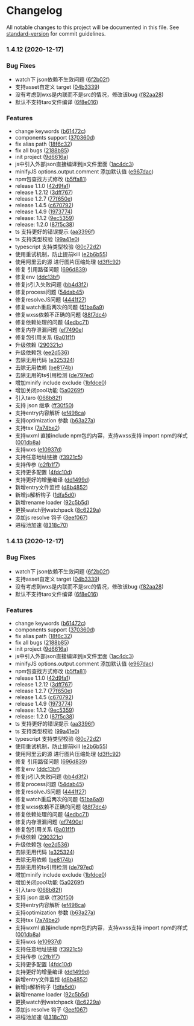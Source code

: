 # Changelog

All notable changes to this project will be documented in this file. See [standard-version](https://github.com/conventional-changelog/standard-version) for commit guidelines.

### 1.4.12 (2020-12-17)


### Bug Fixes

* watch下 json依赖不生效问题 ([6f2b02f](https://github.com/ximing/mpbuild/commit/6f2b02f))
* 支持asset自定义 target ([04b3339](https://github.com/ximing/mpbuild/commit/04b3339))
* 没有考虑到wxs是内联而不是src的情况，修改该bug ([f82aa28](https://github.com/ximing/mpbuild/commit/f82aa28))
* 默认不支持taro文件编译 ([6f8e016](https://github.com/ximing/mpbuild/commit/6f8e016))


### Features

* change keywords ([b61472c](https://github.com/ximing/mpbuild/commit/b61472c))
* components support ([370360d](https://github.com/ximing/mpbuild/commit/370360d))
* fix alias path ([18f6c32](https://github.com/ximing/mpbuild/commit/18f6c32))
* fix all bugs ([2188b85](https://github.com/ximing/mpbuild/commit/2188b85))
* init project ([9d6616a](https://github.com/ximing/mpbuild/commit/9d6616a))
* js中引入外部json直接编译到js文件里面 ([1ac4dc3](https://github.com/ximing/mpbuild/commit/1ac4dc3))
* minifyJS options.output.comment 添加默认值 ([e967dac](https://github.com/ximing/mpbuild/commit/e967dac))
* npm包查找方式修改 ([b5ffa81](https://github.com/ximing/mpbuild/commit/b5ffa81))
* release 1.1.0 ([42d9fa1](https://github.com/ximing/mpbuild/commit/42d9fa1))
* release 1.2.12 ([3dff767](https://github.com/ximing/mpbuild/commit/3dff767))
* release 1.2.7 ([77f650e](https://github.com/ximing/mpbuild/commit/77f650e))
* release 1.4.5 ([c670792](https://github.com/ximing/mpbuild/commit/c670792))
* release 1.4.9 ([1973774](https://github.com/ximing/mpbuild/commit/1973774))
* release: 1.1.2 ([9ec5359](https://github.com/ximing/mpbuild/commit/9ec5359))
* release: 1.2.0 ([87f5c38](https://github.com/ximing/mpbuild/commit/87f5c38))
* ts 支持更好的错误提示 ([aa3396f](https://github.com/ximing/mpbuild/commit/aa3396f))
* ts 支持类型校验 ([99a41e0](https://github.com/ximing/mpbuild/commit/99a41e0))
* typescript 支持类型校验 ([80c72d2](https://github.com/ximing/mpbuild/commit/80c72d2))
* 使用重试机制，防止提前kill ([e2b6b55](https://github.com/ximing/mpbuild/commit/e2b6b55))
* 使用阿里云的源 进行图片压缩处理 ([d3ffc92](https://github.com/ximing/mpbuild/commit/d3ffc92))
* 修复 引用路径问题 ([696d839](https://github.com/ximing/mpbuild/commit/696d839))
* 修复env ([ddc13bf](https://github.com/ximing/mpbuild/commit/ddc13bf))
* 修复js引入失败问题 ([bb4d3f2](https://github.com/ximing/mpbuild/commit/bb4d3f2))
* 修复process问题 ([54dab45](https://github.com/ximing/mpbuild/commit/54dab45))
* 修复resolveJS问题 ([4441f27](https://github.com/ximing/mpbuild/commit/4441f27))
* 修复watch重启两次的问题 ([51ba6a9](https://github.com/ximing/mpbuild/commit/51ba6a9))
* 修复wxss依赖不正确的问题 ([88f7dc4](https://github.com/ximing/mpbuild/commit/88f7dc4))
* 修复依赖处理的问题 ([4edbc71](https://github.com/ximing/mpbuild/commit/4edbc71))
* 修复内存泄漏问题 ([ef7490e](https://github.com/ximing/mpbuild/commit/ef7490e))
* 修复包引用关系 ([9a01f1f](https://github.com/ximing/mpbuild/commit/9a01f1f))
* 升级依赖 ([290321c](https://github.com/ximing/mpbuild/commit/290321c))
* 升级依赖包 ([ee2d536](https://github.com/ximing/mpbuild/commit/ee2d536))
* 去除无用代码 ([e325324](https://github.com/ximing/mpbuild/commit/e325324))
* 去除无用依赖 ([be8174b](https://github.com/ximing/mpbuild/commit/be8174b))
* 去除无用的ts引用检测 ([de797ed](https://github.com/ximing/mpbuild/commit/de797ed))
* 增加minify include exclude ([1bfdce0](https://github.com/ximing/mpbuild/commit/1bfdce0))
* 增加关闭pool功能 ([5a0269f](https://github.com/ximing/mpbuild/commit/5a0269f))
* 引入taro ([068b82f](https://github.com/ximing/mpbuild/commit/068b82f))
* 支持 json 继承 ([ff30f50](https://github.com/ximing/mpbuild/commit/ff30f50))
* 支持entry内容解析 ([ef498ca](https://github.com/ximing/mpbuild/commit/ef498ca))
* 支持optimization 参数 ([b63a27a](https://github.com/ximing/mpbuild/commit/b63a27a))
* 支持tsx ([7a74be2](https://github.com/ximing/mpbuild/commit/7a74be2))
* 支持wxml 直接include npm包的内容，支持wxss支持 import npm的样式 ([001db8a](https://github.com/ximing/mpbuild/commit/001db8a))
* 支持wxs ([e10937d](https://github.com/ximing/mpbuild/commit/e10937d))
* 支持任意地址链接 ([f3921c5](https://github.com/ximing/mpbuild/commit/f3921c5))
* 支持传参 ([c2fb1f7](https://github.com/ximing/mpbuild/commit/c2fb1f7))
* 支持更多配置 ([4fdc10d](https://github.com/ximing/mpbuild/commit/4fdc10d))
* 支持更好的增量编译 ([dd1499d](https://github.com/ximing/mpbuild/commit/dd1499d))
* 新增entry文件监控 ([d8b4852](https://github.com/ximing/mpbuild/commit/d8b4852))
* 新增js解析钩子 ([1dfa5d0](https://github.com/ximing/mpbuild/commit/1dfa5d0))
* 新增rename loader ([92c5b5d](https://github.com/ximing/mpbuild/commit/92c5b5d))
* 更换watch到watchpack ([8c6229a](https://github.com/ximing/mpbuild/commit/8c6229a))
* 添加js resolve 钩子 ([3eef067](https://github.com/ximing/mpbuild/commit/3eef067))
* 进程池加速 ([8318c70](https://github.com/ximing/mpbuild/commit/8318c70))



### 1.4.13 (2020-12-17)


### Bug Fixes

* watch下 json依赖不生效问题 ([6f2b02f](https://github.com/ximing/mpbuild/commit/6f2b02f))
* 支持asset自定义 target ([04b3339](https://github.com/ximing/mpbuild/commit/04b3339))
* 没有考虑到wxs是内联而不是src的情况，修改该bug ([f82aa28](https://github.com/ximing/mpbuild/commit/f82aa28))
* 默认不支持taro文件编译 ([6f8e016](https://github.com/ximing/mpbuild/commit/6f8e016))


### Features

* change keywords ([b61472c](https://github.com/ximing/mpbuild/commit/b61472c))
* components support ([370360d](https://github.com/ximing/mpbuild/commit/370360d))
* fix alias path ([18f6c32](https://github.com/ximing/mpbuild/commit/18f6c32))
* fix all bugs ([2188b85](https://github.com/ximing/mpbuild/commit/2188b85))
* init project ([9d6616a](https://github.com/ximing/mpbuild/commit/9d6616a))
* js中引入外部json直接编译到js文件里面 ([1ac4dc3](https://github.com/ximing/mpbuild/commit/1ac4dc3))
* minifyJS options.output.comment 添加默认值 ([e967dac](https://github.com/ximing/mpbuild/commit/e967dac))
* npm包查找方式修改 ([b5ffa81](https://github.com/ximing/mpbuild/commit/b5ffa81))
* release 1.1.0 ([42d9fa1](https://github.com/ximing/mpbuild/commit/42d9fa1))
* release 1.2.12 ([3dff767](https://github.com/ximing/mpbuild/commit/3dff767))
* release 1.2.7 ([77f650e](https://github.com/ximing/mpbuild/commit/77f650e))
* release 1.4.5 ([c670792](https://github.com/ximing/mpbuild/commit/c670792))
* release 1.4.9 ([1973774](https://github.com/ximing/mpbuild/commit/1973774))
* release: 1.1.2 ([9ec5359](https://github.com/ximing/mpbuild/commit/9ec5359))
* release: 1.2.0 ([87f5c38](https://github.com/ximing/mpbuild/commit/87f5c38))
* ts 支持更好的错误提示 ([aa3396f](https://github.com/ximing/mpbuild/commit/aa3396f))
* ts 支持类型校验 ([99a41e0](https://github.com/ximing/mpbuild/commit/99a41e0))
* typescript 支持类型校验 ([80c72d2](https://github.com/ximing/mpbuild/commit/80c72d2))
* 使用重试机制，防止提前kill ([e2b6b55](https://github.com/ximing/mpbuild/commit/e2b6b55))
* 使用阿里云的源 进行图片压缩处理 ([d3ffc92](https://github.com/ximing/mpbuild/commit/d3ffc92))
* 修复 引用路径问题 ([696d839](https://github.com/ximing/mpbuild/commit/696d839))
* 修复env ([ddc13bf](https://github.com/ximing/mpbuild/commit/ddc13bf))
* 修复js引入失败问题 ([bb4d3f2](https://github.com/ximing/mpbuild/commit/bb4d3f2))
* 修复process问题 ([54dab45](https://github.com/ximing/mpbuild/commit/54dab45))
* 修复resolveJS问题 ([4441f27](https://github.com/ximing/mpbuild/commit/4441f27))
* 修复watch重启两次的问题 ([51ba6a9](https://github.com/ximing/mpbuild/commit/51ba6a9))
* 修复wxss依赖不正确的问题 ([88f7dc4](https://github.com/ximing/mpbuild/commit/88f7dc4))
* 修复依赖处理的问题 ([4edbc71](https://github.com/ximing/mpbuild/commit/4edbc71))
* 修复内存泄漏问题 ([ef7490e](https://github.com/ximing/mpbuild/commit/ef7490e))
* 修复包引用关系 ([9a01f1f](https://github.com/ximing/mpbuild/commit/9a01f1f))
* 升级依赖 ([290321c](https://github.com/ximing/mpbuild/commit/290321c))
* 升级依赖包 ([ee2d536](https://github.com/ximing/mpbuild/commit/ee2d536))
* 去除无用代码 ([e325324](https://github.com/ximing/mpbuild/commit/e325324))
* 去除无用依赖 ([be8174b](https://github.com/ximing/mpbuild/commit/be8174b))
* 去除无用的ts引用检测 ([de797ed](https://github.com/ximing/mpbuild/commit/de797ed))
* 增加minify include exclude ([1bfdce0](https://github.com/ximing/mpbuild/commit/1bfdce0))
* 增加关闭pool功能 ([5a0269f](https://github.com/ximing/mpbuild/commit/5a0269f))
* 引入taro ([068b82f](https://github.com/ximing/mpbuild/commit/068b82f))
* 支持 json 继承 ([ff30f50](https://github.com/ximing/mpbuild/commit/ff30f50))
* 支持entry内容解析 ([ef498ca](https://github.com/ximing/mpbuild/commit/ef498ca))
* 支持optimization 参数 ([b63a27a](https://github.com/ximing/mpbuild/commit/b63a27a))
* 支持tsx ([7a74be2](https://github.com/ximing/mpbuild/commit/7a74be2))
* 支持wxml 直接include npm包的内容，支持wxss支持 import npm的样式 ([001db8a](https://github.com/ximing/mpbuild/commit/001db8a))
* 支持wxs ([e10937d](https://github.com/ximing/mpbuild/commit/e10937d))
* 支持任意地址链接 ([f3921c5](https://github.com/ximing/mpbuild/commit/f3921c5))
* 支持传参 ([c2fb1f7](https://github.com/ximing/mpbuild/commit/c2fb1f7))
* 支持更多配置 ([4fdc10d](https://github.com/ximing/mpbuild/commit/4fdc10d))
* 支持更好的增量编译 ([dd1499d](https://github.com/ximing/mpbuild/commit/dd1499d))
* 新增entry文件监控 ([d8b4852](https://github.com/ximing/mpbuild/commit/d8b4852))
* 新增js解析钩子 ([1dfa5d0](https://github.com/ximing/mpbuild/commit/1dfa5d0))
* 新增rename loader ([92c5b5d](https://github.com/ximing/mpbuild/commit/92c5b5d))
* 更换watch到watchpack ([8c6229a](https://github.com/ximing/mpbuild/commit/8c6229a))
* 添加js resolve 钩子 ([3eef067](https://github.com/ximing/mpbuild/commit/3eef067))
* 进程池加速 ([8318c70](https://github.com/ximing/mpbuild/commit/8318c70))

